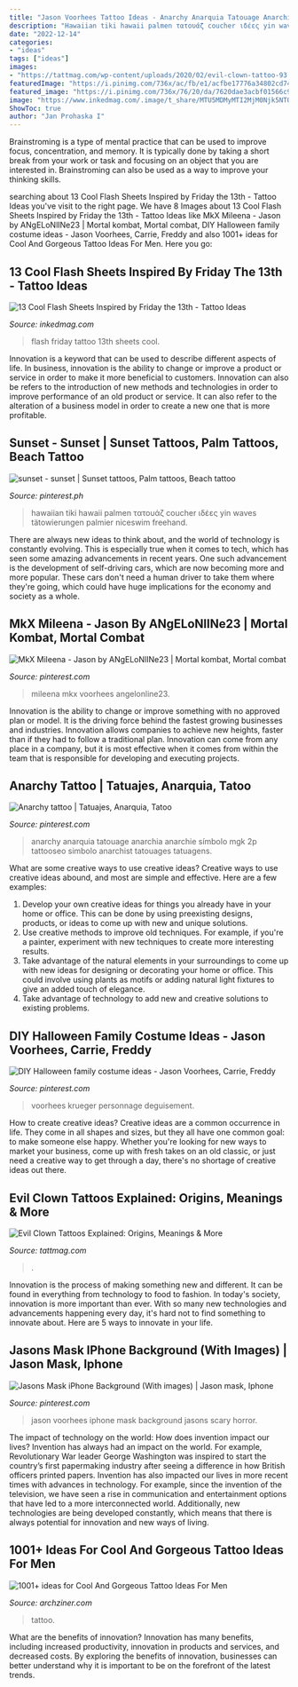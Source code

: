 ```yaml
---
title: "Jason Voorhees Tattoo Ideas - Anarchy Anarquia Tatouage Anarchia Anarchie Símbolo Mgk 2p Tattooseo Simbolo Anarchist Tatouages Tatuagens"
description: "Hawaiian tiki hawaii palmen τατουάζ coucher ιδέες yin waves tätowierungen palmier niceswim freehand"
date: "2022-12-14"
categories:
- "ideas"
tags: ["ideas"]
images:
- "https://tattmag.com/wp-content/uploads/2020/02/evil-clown-tattoo-93.jpg"
featuredImage: "https://i.pinimg.com/736x/ac/fb/e1/acfbe17776a34802cd74b9796a559b7b.jpg"
featured_image: "https://i.pinimg.com/736x/76/20/da/7620dae3acbf01566c91ba9c6280178d--mortal-kombat.jpg"
image: "https://www.inkedmag.com/.image/t_share/MTU5MDMyMTI2MjM0Njk5NTQ0/featuredimage.png"
ShowToc: true
author: "Jan Prohaska I"
---
```



Brainstroming is a type of mental practice that can be used to improve focus, concentration, and memory. It is typically done by taking a short break from your work or task and focusing on an object that you are interested in. Brainstroming can also be used as a way to improve your thinking skills.

	

		
searching about 13 Cool Flash Sheets Inspired by Friday the 13th - Tattoo Ideas you've visit to the right page. We have 8 Images about 13 Cool Flash Sheets Inspired by Friday the 13th - Tattoo Ideas like MkX Mileena - Jason by ANgELoNlINe23 | Mortal kombat, Mortal combat, DIY Halloween family costume ideas - Jason Voorhees, Carrie, Freddy and also 1001+ ideas for Cool And Gorgeous Tattoo Ideas For Men. Here you go:
		
    
## 13 Cool Flash Sheets Inspired By Friday The 13th - Tattoo Ideas

<img loading=lazy src="https://www.inkedmag.com/.image/t_share/MTU5MDMyMTI2MjM0Njk5NTQ0/featuredimage.png" onerror="this.onerror=null;this.src='https://tse3.mm.bing.net/th?id=OIP.OZ4yIJhQuW19qxlPminmAwHaHX&amp;pid=15.1';" alt="13 Cool Flash Sheets Inspired by Friday the 13th - Tattoo Ideas">

_Source: inkedmag.com_

>flash friday tattoo 13th sheets cool. 

	

Innovation is a keyword that can be used to describe different aspects of life. In business, innovation is the ability to change or improve a product or service in order to make it more beneficial to customers. Innovation can also be refers to the introduction of new methods and technologies in order to improve performance of an old product or service. It can also refer to the alteration of a business model in order to create a new one that is more profitable.

    
## Sunset - Sunset | Sunset Tattoos, Palm Tattoos, Beach Tattoo

<img loading=lazy src="https://i.pinimg.com/originals/87/46/e8/8746e8daf767483d0798967d8d9eb38b.jpg" onerror="this.onerror=null;this.src='https://tse3.mm.bing.net/th?id=OIP.cRCWI_NH143a9hyRHiCqJwHaLG&amp;pid=15.1';" alt="sunset - sunset | Sunset tattoos, Palm tattoos, Beach tattoo">

_Source: pinterest.ph_

>hawaiian tiki hawaii palmen τατουάζ coucher ιδέες yin waves tätowierungen palmier niceswim freehand. 

	

There are always new ideas to think about, and the world of technology is constantly evolving. This is especially true when it comes to tech, which has seen some amazing advancements in recent years. One such advancement is the development of self-driving cars, which are now becoming more and more popular. These cars don't need a human driver to take them where they're going, which could have huge implications for the economy and society as a whole.

    
## MkX Mileena - Jason By ANgELoNlINe23 | Mortal Kombat, Mortal Combat

<img loading=lazy src="https://i.pinimg.com/736x/76/20/da/7620dae3acbf01566c91ba9c6280178d--mortal-kombat.jpg" onerror="this.onerror=null;this.src='https://tse1.mm.bing.net/th?id=OIP.zTD9pJnCG6zeR3HV_i_OZwHaIj&amp;pid=15.1';" alt="MkX Mileena - Jason by ANgELoNlINe23 | Mortal kombat, Mortal combat">

_Source: pinterest.com_

>mileena mkx voorhees angelonline23. 

	

Innovation is the ability to change or improve something with no approved plan or model. It is the driving force behind the fastest growing businesses and industries. Innovation allows companies to achieve new heights, faster than if they had to follow a traditional plan. Innovation can come from any place in a company, but it is most effective when it comes from within the team that is responsible for developing and executing projects.

    
## Anarchy Tattoo | Tatuajes, Anarquia, Tatoo

<img loading=lazy src="https://i.pinimg.com/736x/8d/3b/2c/8d3b2c40eed5c61a7790b9e710a0a848--tattoo-ideas.jpg" onerror="this.onerror=null;this.src='https://tse2.mm.bing.net/th?id=OIP.ZNKOXXHeLNYJTS34rTGm4wHaHa&amp;pid=15.1';" alt="Anarchy tattoo | Tatuajes, Anarquia, Tatoo">

_Source: pinterest.com_

>anarchy anarquia tatouage anarchia anarchie símbolo mgk 2p tattooseo simbolo anarchist tatouages tatuagens. 

	

What are some creative ways to use creative ideas?
Creative ways to use creative ideas abound, and most are simple and effective. Here are a few examples: 
1. Develop your own creative ideas for things you already have in your home or office. This can be done by using preexisting designs, products, or ideas to come up with new and unique solutions. 
2. Use creative methods to improve old techniques. For example, if you're a painter, experiment with new techniques to create more interesting results. 
3. Take advantage of the natural elements in your surroundings to come up with new ideas for designing or decorating your home or office. This could involve using plants as motifs or adding natural light fixtures to give an added touch of elegance. 
4. Take advantage of technology to add new and creative solutions to existing problems.

    
## DIY Halloween Family Costume Ideas - Jason Voorhees, Carrie, Freddy

<img loading=lazy src="https://i.pinimg.com/736x/ac/fb/e1/acfbe17776a34802cd74b9796a559b7b.jpg" onerror="this.onerror=null;this.src='https://tse3.mm.bing.net/th?id=OIP.ix47guzQRhPMOoU6PgsvygHaJ3&amp;pid=15.1';" alt="DIY Halloween family costume ideas - Jason Voorhees, Carrie, Freddy">

_Source: pinterest.com_

>voorhees krueger personnage deguisement. 

	

How to create creative ideas?
Creative ideas are a common occurrence in life. They come in all shapes and sizes, but they all have one common goal: to make someone else happy. Whether you're looking for new ways to market your business, come up with fresh takes on an old classic, or just need a creative way to get through a day, there's no shortage of creative ideas out there.

    
## Evil Clown Tattoos Explained: Origins, Meanings &amp; More

<img loading=lazy src="https://tattmag.com/wp-content/uploads/2020/02/evil-clown-tattoo-93.jpg" onerror="this.onerror=null;this.src='https://tse2.mm.bing.net/th?id=OIP.oXZceEe4pG3LjIFOeSBQ-wHaIc&amp;pid=15.1';" alt="Evil Clown Tattoos Explained: Origins, Meanings &amp; More">

_Source: tattmag.com_

>. 

	

Innovation is the process of making something new and different. It can be found in everything from technology to food to fashion. In today's society, innovation is more important than ever. With so many new technologies and advancements happening every day, it's hard not to find something to innovate about. Here are 5 ways to innovate in your life.

    
## Jasons Mask IPhone Background (With Images) | Jason Mask, Iphone

<img loading=lazy src="https://i.pinimg.com/736x/81/0e/1d/810e1deb6c846cc762d8ac2e1848b0e0.jpg" onerror="this.onerror=null;this.src='https://tse3.mm.bing.net/th?id=OIP.A0qHtPXTU2t57dgH3TQjjwAAAA&amp;pid=15.1';" alt="Jasons Mask iPhone Background (With images) | Jason mask, Iphone">

_Source: pinterest.com_

>jason voorhees iphone mask background jasons scary horror. 

	

The impact of technology on the world: How does invention impact our lives?
Invention has always had an impact on the world. For example, Revolutionary War leader George Washington was inspired to start the country’s first papermaking industry after seeing a difference in how British officers printed papers. Invention has also impacted our lives in more recent times with advances in technology. For example, since the invention of the television, we have seen a rise in communication and entertainment options that have led to a more interconnected world. Additionally, new technologies are being developed constantly, which means that there is always potential for innovation and new ways of living.

    
## 1001+ Ideas For Cool And Gorgeous Tattoo Ideas For Men

<img loading=lazy src="https://archziner.com/wp-content/uploads/2020/10/evil-eye-hand-tattoo-surrounded-by-dots-in-circular-shape-back-tattoos-for-men-black-background.jpg" onerror="this.onerror=null;this.src='https://tse1.mm.bing.net/th?id=OIP.OiVxGbdrVySZigr8YkExxgHaHc&amp;pid=15.1';" alt="1001+ ideas for Cool And Gorgeous Tattoo Ideas For Men">

_Source: archziner.com_

>tattoo. 

	

What are the benefits of innovation?
Innovation has many benefits, including increased productivity, innovation in products and services, and decreased costs. By exploring the benefits of innovation, businesses can better understand why it is important to be on the forefront of the latest trends.


